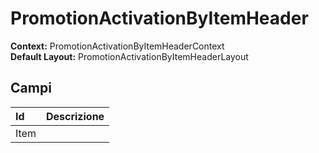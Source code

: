 # PromotionActivationByItemHeader

  
 **Context:** PromotionActivationByItemHeaderContext   
 **Default Layout:** PromotionActivationByItemHeaderLayout

## Campi

| Id | Descrizione |
| :--- | :--- |
| Item |  |

